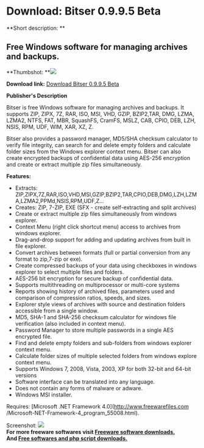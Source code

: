 # Download: Bitser 0.9.9.5 Beta

**Short description: **

## Free Windows software for managing archives and backups.

  
**Thumbshot: **![](http://www.freewarefiles.com/screenshot/bitser_md.jpg)   
  
**Download link:** [Download Bitser 0.9.9.5 Beta](http://freesoftwares.boysofts.com/Bitser_program_78536.html)  
  

**Publisher's Description**  
  

Bitser is free Windows software for managing archives and backups. It supports
ZIP, ZIPX, 7Z, RAR, ISO, MSI, VHD, GZIP, BZIP2,TAR, DMG, LZMA, LZMA2, NTFS,
FAT, MBR, SquashFS, CramFS, MSLZ, CAB, CPIO, DEB, LZH, NSIS, RPM, UDF, WIM,
XAR, XZ, Z.

Bitser also provides a password manager, MD5/SHA checksum calculator to verify
file integrity, can search for and delete empty folders and calculate folder
sizes from the Windows explorer context menu. Bitser can also create encrypted
backups of confidential data using AES-256 encryption and create or extract
multiple zip files simultaneously.

**Features:**

  * Extracts: ZIP,ZIPX,7Z,RAR,ISO,VHD,MSI,GZIP,BZIP2,TAR,CPIO,DEB,DMG,LZH,LZMA,LZMA2,PPMd,NSIS,RPM,UDF,Z... 
  * Creates: ZIP, 7-ZIP, EXE (SFX - create self-extracting and split archives) 
  * Create or extract multiple zip files simultaneously from windows explorer. 
  * Context Menu (right click shortcut menu) access to archives from windows explorer. 
  * Drag-and-drop support for adding and updating archives from built in file explorer. 
  * Convert archives between formats (full or partial conversion from any format to zip,7-zip or exe). 
  * Create compressed backups of your data using checkboxes in windows explorer to select multiple files and folders. 
  * AES-256 bit encryption for secure backup of confidential data. 
  * Supports multithreading on multiprocessor or multi-core systems 
  * Reports showing history of archived files, parameters used and comparison of compression ratios, speeds, and sizes. 
  * Explorer style views of archives with source and destination folders accessible from a single window. 
  * MD5, SHA-1 and SHA-256 checksum calculator for windows file verification (also included in context menu). 
  * Password Manager to store multiple passwords in a single AES encrypted file. 
  * Find and delete empty folders and sub-folders from windows explorer context menu. 
  * Calculate folder sizes of multiple selected folders from windows explore context menu. 
  * Supports Windows 7, 2008, Vista, 2003, XP for both 32-bit and 64-bit versions 
  * Software interface can be translated into any language. 
  * Does not contain any forms of malware or adware. 
  * Windows MSI installer. 

Requires: [Microsoft .NET Framework 4.0](http://www.freewarefiles.com
/Microsoft-NET-Framework-4_program_55008.html).

  
  
Screenshot: ![](http://www.freewarefiles.com/screenshot/bitser.jpg)  
**For more freeware softwares visit [Freeware software downloads.](http://freesoftwares.boysofts.com/)**   
**And [Free softwares and php script downloads.](http://www.boysofts.com/)**

